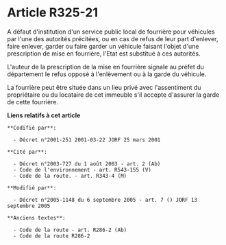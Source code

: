 # Article R325-21

A défaut d'institution d'un service public local de fourrière pour véhicules par l'une des autorités précitées, ou en cas de
refus de leur part d'enlever, faire enlever, garder ou faire garder un véhicule faisant l'objet d'une prescription de mise en
fourrière, l'Etat est substitué à ces autorités.

L'auteur de la prescription de la mise en fourrière signale au préfet du département le refus opposé à l'enlèvement ou à la
garde du véhicule.

La fourrière peut être située dans un lieu privé avec l'assentiment du propriétaire ou du locataire de cet immeuble s'il
accepte d'assurer la garde de cette fourrière.

**Liens relatifs à cet article**

	**Codifié par**:

	  - Décret n°2001-251 2001-03-22 JORF 25 mars 2001

	**Cité par**:

	  - Décret n°2003-727 du 1 août 2003 - art. 2 (Ab)
	  - Code de l'environnement - art. R543-155 (V)
	  - Code de la route. - art. R343-4 (M)

	**Modifié par**:

	  - Décret n°2005-1148 du 6 septembre 2005 - art. 7 () JORF 13 septembre 2005

	**Anciens textes**:

	  - Code de la route - art. R286-2 (Ab)
	  - Code de la route R286-2
